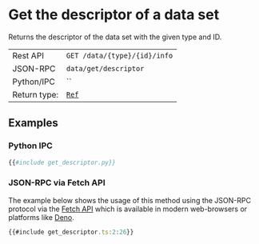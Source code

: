 # Get the descriptor of a data set

Returns the descriptor of the data set with the given type and ID.

|              |                          |
|--------------|--------------------------|
| Rest API     | `GET /data/{type}/{id}/info` |
| JSON-RPC     | `data/get/descriptor`             |
| Python/IPC   | `` |
| Return type: | [`Ref`](https://greendelta.github.io/olca-schema/classes/Ref.html) |

## Examples

### Python IPC

```py
{{#include get_descriptor.py}}
```

### JSON-RPC via Fetch API

The example below shows the usage of this method using the JSON-RPC protocol via
the [Fetch API](https://developer.mozilla.org/en-US/docs/Web/API/Fetch_API)
which is available in modern web-browsers or platforms like
[Deno](https://deno.land/).

```ts
{{#include get_descriptor.ts:2:26}}
```

